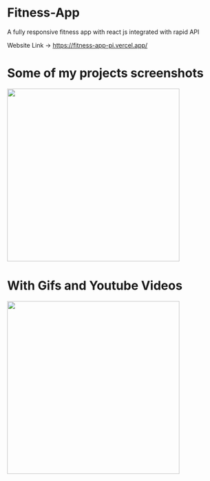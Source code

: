 # Fitness-App
A fully responsive fitness app with react js integrated with rapid API

Website Link -> https://fitness-app-pi.vercel.app/

<h1>Some of my projects screenshots </h1>
<img src ="https://user-images.githubusercontent.com/78073395/174548933-eae258d7-e564-4e35-98bb-331b8070eff8.png" width "500px" height="400px" />
<h1>
  With Gifs and Youtube Videos
</h1>
<img src ="https://user-images.githubusercontent.com/78073395/174549055-42e4cfbc-e2c9-4931-b319-0945a4f8c710.png" width "500px" height="400px" />

